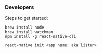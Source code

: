 ### Developers
Steps to get started:

```
brew install node
brew install watchman
npm install -g react-native-cli

react-native init <app name: aka lister>
```
